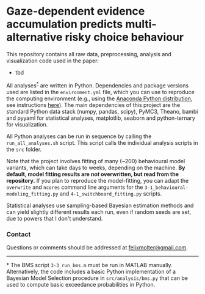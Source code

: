 # Gaze-dependent evidence accumulation predicts multi-alternative risky choice behaviour

This repository contains all raw data, preprocessing, analysis and visualization code used in the paper:

- tbd

All analyses<sup>[*](#bms)</sup> are written in Python.
Dependencies and package versions used are listed in the `environment.yml` file, which you can use to reproduce the computing environment (e.g., using the [Anaconda Python distribution](https://www.anaconda.com/products/individual), see instructions [here](https://docs.conda.io/projects/conda/en/latest/user-guide/tasks/manage-environments.html#creating-an-environment-from-an-environment-yml-file)). The main dependencies of this project are the standard Python data stack (numpy, pandas, scipy), PyMC3, Theano, bambi and pyyaml for statistical analyses, matplotlib, seaborn and python-ternary for visualization.

All Python analyses can be run in sequence by calling the `run_all_analyses.sh` script. This script calls the individual analysis scripts in the `src` folder.

Note that the project involves fitting of many (~200) behavioural model variants, which can take days to weeks, depending on the machine. **By default, model fitting results are *not* overwritten, but read from the repository.** If you plan to reproduce the model-fitting, you can adapt the `overwrite` and `ncores` command line arguments for the `3-1_behavioural-modeling_fitting.py` and `4-1_switchboard_fitting.py` scripts.

Statistical analyses use sampling-based Bayesian estimation methods and can yield slightly different results each run, even if random seeds are set, due to powers that I don't understand.

### Contact

Questions or comments should be addressed at felixmolter@gmail.com.

---

<a name="bms">*</a> The BMS script `3-3_run_bms.m` must be run in MATLAB manually. Alternatively, the code includes a basic Python implementation of a Bayesian Model Selection procedure in `src/analysis/bms.py` that can be used to compute basic exceedance probabilities in Python.
